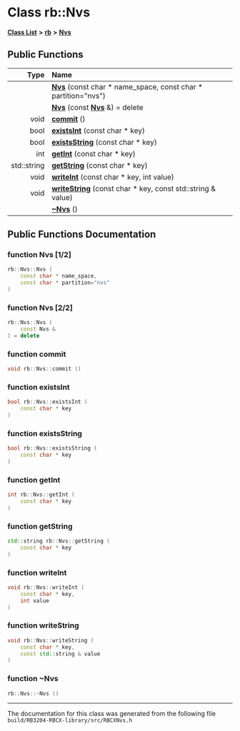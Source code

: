 
# Class rb::Nvs


[**Class List**](annotated.md) **>** [**rb**](namespacerb.md) **>** [**Nvs**](classrb_1_1Nvs.md)




















## Public Functions

| Type | Name |
| ---: | :--- |
|   | [**Nvs**](classrb_1_1Nvs.md#function-nvs-12) (const char \* name\_space, const char \* partition="nvs") <br> |
|   | [**Nvs**](classrb_1_1Nvs.md#function-nvs-22) (const [**Nvs**](classrb_1_1Nvs.md) &) = delete<br> |
|  void | [**commit**](classrb_1_1Nvs.md#function-commit) () <br> |
|  bool | [**existsInt**](classrb_1_1Nvs.md#function-existsint) (const char \* key) <br> |
|  bool | [**existsString**](classrb_1_1Nvs.md#function-existsstring) (const char \* key) <br> |
|  int | [**getInt**](classrb_1_1Nvs.md#function-getint) (const char \* key) <br> |
|  std::string | [**getString**](classrb_1_1Nvs.md#function-getstring) (const char \* key) <br> |
|  void | [**writeInt**](classrb_1_1Nvs.md#function-writeint) (const char \* key, int value) <br> |
|  void | [**writeString**](classrb_1_1Nvs.md#function-writestring) (const char \* key, const std::string & value) <br> |
|   | [**~Nvs**](classrb_1_1Nvs.md#function-nvs) () <br> |








## Public Functions Documentation


### function Nvs [1/2]


```cpp
rb::Nvs::Nvs (
    const char * name_space,
    const char * partition="nvs"
) 
```



### function Nvs [2/2]


```cpp
rb::Nvs::Nvs (
    const Nvs &
) = delete
```



### function commit 


```cpp
void rb::Nvs::commit () 
```



### function existsInt 


```cpp
bool rb::Nvs::existsInt (
    const char * key
) 
```



### function existsString 


```cpp
bool rb::Nvs::existsString (
    const char * key
) 
```



### function getInt 


```cpp
int rb::Nvs::getInt (
    const char * key
) 
```



### function getString 


```cpp
std::string rb::Nvs::getString (
    const char * key
) 
```



### function writeInt 


```cpp
void rb::Nvs::writeInt (
    const char * key,
    int value
) 
```



### function writeString 


```cpp
void rb::Nvs::writeString (
    const char * key,
    const std::string & value
) 
```



### function ~Nvs 


```cpp
rb::Nvs::~Nvs () 
```



------------------------------
The documentation for this class was generated from the following file `build/RB3204-RBCX-library/src/RBCXNvs.h`